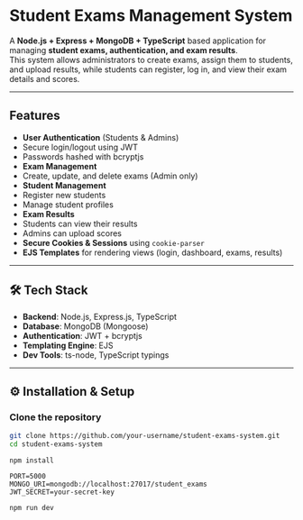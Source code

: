 #  Student Exams Management System

A **Node.js + Express + MongoDB + TypeScript** based application for managing **student exams, authentication, and exam results**.  
This system allows administrators to create exams, assign them to students, and upload results, while students can register, log in, and view their exam details and scores.

---

##  Features

-  **User Authentication** (Students & Admins)
  - Secure login/logout using JWT
  - Passwords hashed with bcryptjs
-  **Exam Management**
  - Create, update, and delete exams (Admin only)
-  **Student Management**
  - Register new students
  - Manage student profiles
-  **Exam Results**
  - Students can view their results
  - Admins can upload scores
-  **Secure Cookies & Sessions** using `cookie-parser`
-  **EJS Templates** for rendering views (login, dashboard, exams, results)

---

## 🛠️ Tech Stack

- **Backend**: Node.js, Express.js, TypeScript
- **Database**: MongoDB (Mongoose)
- **Authentication**: JWT + bcryptjs
- **Templating Engine**: EJS
- **Dev Tools**: ts-node, TypeScript typings


---

## ⚙️ Installation & Setup

###  Clone the repository
```bash
git clone https://github.com/your-username/student-exams-system.git
cd student-exams-system
```
```
npm install
```
```
PORT=5000
MONGO_URI=mongodb://localhost:27017/student_exams
JWT_SECRET=your-secret-key
```
```
npm run dev
```


